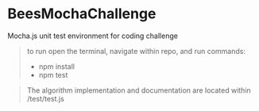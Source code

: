# BeesMochaChallenge
Mocha.js unit test environment for coding challenge

> to run open the terminal, navigate within repo, and run commands:
  > - npm install
  > - npm test


> The algorithm implementation and documentation are located within /test/test.js

